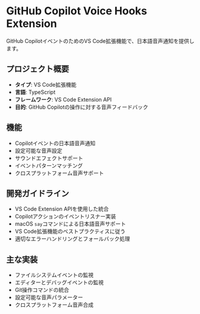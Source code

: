 # GitHub Copilot Voice Hooks Extension

GitHub CopilotイベントのためのVS Code拡張機能で、日本語音声通知を提供します。

## プロジェクト概要
- **タイプ**: VS Code拡張機能
- **言語**: TypeScript
- **フレームワーク**: VS Code Extension API
- **目的**: GitHub Copilotの操作に対する音声フィードバック

## 機能
- Copilotイベントの日本語音声通知
- 設定可能な音声設定
- サウンドエフェクトサポート
- イベントパターンマッチング
- クロスプラットフォーム音声サポート

## 開発ガイドライン
- VS Code Extension APIを使用した統合
- Copilotアクションのイベントリスナー実装
- macOS `say`コマンドによる日本語音声サポート
- VS Code拡張機能のベストプラクティスに従う
- 適切なエラーハンドリングとフォールバック処理

## 主な実装
- ファイルシステムイベントの監視
- エディターとデバッグイベントの監視
- Git操作コマンドの統合
- 設定可能な音声パラメーター
- クロスプラットフォーム音声合成